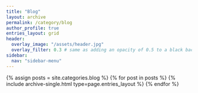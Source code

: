 ```yaml
---
title: "Blog"
layout: archive
permalink: /category/blog
author_profile: true
entries_layout: grid
header:
  overlay_image: "/assets/header.jpg"
  overlay_filter: 0.3 # same as adding an opacity of 0.5 to a black background
sidebar:
  nav: "sidebar-menu"
---
```


{% assign posts = site.categories.blog %}
{% for post in posts %} {% include archive-single.html type=page.entries_layout %} {% endfor %}
